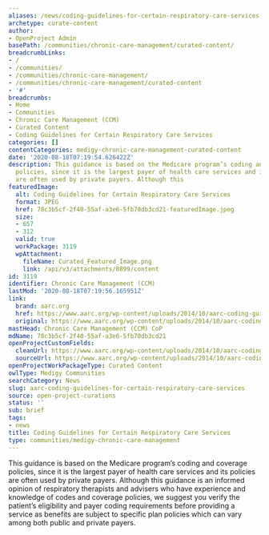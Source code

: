 ```yaml
---
aliases: /news/coding-guidelines-for-certain-respiratory-care-services
archetype: curate-content
author:
- OpenProject Admin
basePath: /communities/chronic-care-management/curated-content/
breadcrumbLinks:
- /
- /communities/
- /communities/chronic-care-management/
- /communities/chronic-care-management/curated-content
- '#'
breadcrumbs:
- Home
- Communities
- Chronic Care Management (CCM)
- Curated Content
- Coding Guidelines for Certain Respiratory Care Services
categories: []
contentCategories: medigy-chronic-care-management-curated-content
date: '2020-08-18T07:19:54.626422Z'
description: This guidance is based on the Medicare program’s coding and coverage
  policies, since it is the largest payer of health care services and its policies
  are often used by private payers. Although this
featuredImage:
  alt: Coding Guidelines for Certain Respiratory Care Services
  format: JPEG
  href: 78c3b5cf-2f40-55af-a3e6-5fb70db3cd21-featuredImage.jpeg
  size:
  - 657
  - 312
  valid: true
  workPackage: 3119
  wpAttachment:
    fileName: Curated_Featured_Image.png
    link: /api/v3/attachments/8899/content
id: 3119
identifier: Chronic Care Management (CCM)
lastMod: '2020-08-18T07:19:56.165951Z'
link:
  brand: aarc.org
  href: https://www.aarc.org/wp-content/uploads/2014/10/aarc-coding-guidelines.pdf
  original: https://www.aarc.org/wp-content/uploads/2014/10/aarc-coding-guidelines.pdf
mastHead: Chronic Care Management (CCM) CoP
mdName: 78c3b5cf-2f40-55af-a3e6-5fb70db3cd21
openProjectCustomFields:
  cleanUrl: https://www.aarc.org/wp-content/uploads/2014/10/aarc-coding-guidelines.pdf
  sourceUrl: https://www.aarc.org/wp-content/uploads/2014/10/aarc-coding-guidelines.pdf
openProjectWorkPackageType: Curated Content
owlType: Medigy Communities
searchCategory: News
slug: aarc-coding-guidelines-for-certain-respiratory-care-services
source: open-project-curations
status: ''
sub: brief
tags:
- news
title: Coding Guidelines for Certain Respiratory Care Services
type: communities/medigy-chronic-care-management
---
```


This guidance is based on the Medicare program’s coding and coverage policies, since it is the largest payer of health care services and its
policies are often used by private payers. Although this guidance is an informed opinion of respiratory therapists and advisers who
have experience and knowledge of codes and coverage policies, we suggest you verify the patient’s eligibility and payer coding
requirements before providing a service as benefits are subject to specific plan policies which can vary among both public and
private payers.